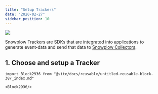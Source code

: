 ```yaml
---
title: "Setup Trackers"
date: "2020-02-27"
sidebar_position: 10
---
```


![](images/snowplow-aws-pipeline-trackers.png)

Snowplow Trackers are SDKs that are integrated into applications to generate event-data and send that data to [Snowplow Collectors](https://github.com/snowplow/snowplow/wiki/Setting-up-a-Collector).

## 1. Choose and setup a Tracker

```mdx-code-block
import Block2936 from "@site/docs/reusable/untitled-reusable-block-38/_index.md"

<Block2936/>
```
